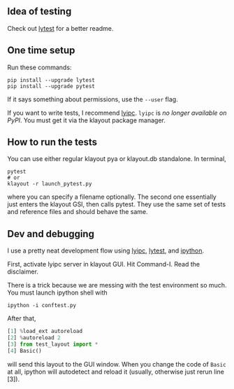 
## Idea of testing
Check out [lytest](https://github.com/atait/lytest) for a better readme.

## One time setup
Run these commands:
```
pip install --upgrade lytest
pip install --upgrade pytest
```
If it says something about permissions, use the `--user` flag.

If you want to write tests, I recommend [lyipc](https://github.com/atait/klayout-ipc). `lyipc` is *no longer available on PyPI*. You must get it via the klayout package manager.


## How to run the tests
You can use either regular klayout pya or klayout.db standalone. In terminal,
```
pytest
# or
klayout -r launch_pytest.py
```
where you can specify a filename optionally. The second one essentially just enters the klayout GSI, then calls pytest. They use the same set of tests and reference files and should behave the same.


## Dev and debugging
I use a pretty neat development flow using
[lyipc](https://github.com/atait/klayout-ipc),
[lytest](https://github.com/atait/lytest),
and [ipython](https://ipython.readthedocs.io/en/stable/).

First, activate lyipc server in klayout GUI. Hit Command-I. Read the disclaimer.

There is a trick because we are messing with the test environment so much. You must launch ipython shell with
```
ipython -i conftest.py
```

After that,
```python
[1] %load_ext autoreload
[2] %autoreload 2
[3] from test_layout import *
[4] Basic()
```
will send this layout to the GUI window. When you change the code of `Basic` at all, ipython will autodetect and reload it (usually, otherwise just rerun line [3]).
